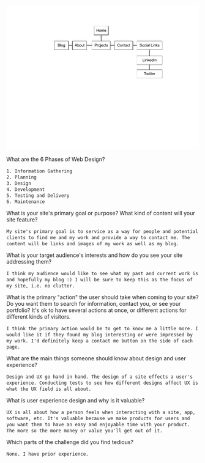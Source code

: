 ![site-map](week-2/imgs/site-map.png)

What are the 6 Phases of Web Design?

	1. Information Gathering
	2. Planning
	3. Design
	4. Development
	5. Testing and Delivery 
	6. Maintenance

What is your site's primary goal or purpose? What kind of content will your site feature?

	My site's primary goal is to service as a way for people and potential clients to find me and my work and provide a way to contact me. The content will be links and images of my work as well as my blog. 

What is your target audience's interests and how do you see your site addressing them?

	I think my audience would like to see what my past and current work is and hopefully my blog :) I will be sure to keep this as the focus of my site, i.e. no clutter. 

What is the primary "action" the user should take when coming to your site? Do you want them to search for information, contact you, or see your portfolio? It's ok to have several actions at once, or different actions for different kinds of visitors.

	I think the primary action would be to get to know me a little more. I would like it if they found my blog interesting or were impressed by my work. I'd definitely keep a contact me button on the side of each page. 

What are the main things someone should know about design and user experience?

	Design and UX go hand in hand. The design of a site effects a user's experience. Conducting tests to see how different designs affect UX is what the UX field is all about. 

What is user experience design and why is it valuable? 

	UX is all about how a person feels when interacting with a site, app, software, etc. It's valuable because we make products for users and you want them to have an easy and enjoyable time with your product. The more so the more money or value you'll get out of it. 

Which parts of the challenge did you find tedious?

	None. I have prior experience. 